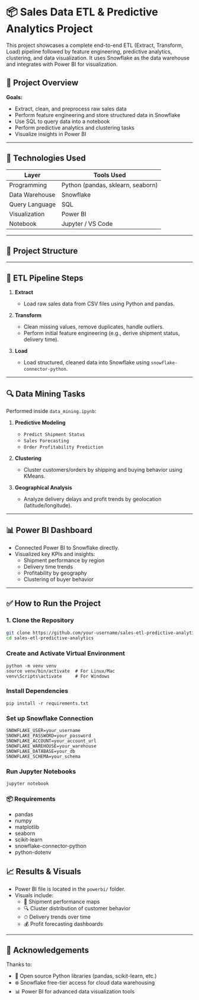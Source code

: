 # 📦 Sales Data ETL & Predictive Analytics Project

This project showcases a complete end-to-end ETL (Extract, Transform, Load) pipeline followed by feature engineering, predictive analytics, clustering, and data visualization. It uses Snowflake as the data warehouse and integrates with Power BI for visualization.

## 🚀 Project Overview

**Goals:**
- Extract, clean, and preprocess raw sales data
- Perform feature engineering and store structured data in Snowflake
- Use SQL to query data into a notebook
- Perform predictive analytics and clustering tasks
- Visualize insights in Power BI

---

## 🧰 Technologies Used

| Layer             | Tools Used                        |
|------------------|-----------------------------------|
| Programming      | Python (pandas, sklearn, seaborn) |
| Data Warehouse   | Snowflake                         |
| Query Language   | SQL                               |
| Visualization    | Power BI                          |
| Notebook         | Jupyter / VS Code                 |

---

## 📁 Project Structure




---

## 🔄 ETL Pipeline Steps

1. **Extract**
   - Load raw sales data from CSV files using Python and pandas.
   
2. **Transform**
   - Clean missing values, remove duplicates, handle outliers.
   - Perform initial feature engineering (e.g., derive shipment status, delivery time).

3. **Load**
   - Load structured, cleaned data into Snowflake using `snowflake-connector-python`.

---

## 🔍 Data Mining Tasks

Performed inside `data_mining.ipynb`:

1. **Predictive Modeling**
   - `Predict Shipment Status`
   - `Sales Forecasting`
   - `Order Profitability Prediction`

2. **Clustering**
   - Cluster customers/orders by shipping and buying behavior using KMeans.

3. **Geographical Analysis**
   - Analyze delivery delays and profit trends by geolocation (latitude/longitude).

---

## 📊 Power BI Dashboard

- Connected Power BI to Snowflake directly.
- Visualized key KPIs and insights:
  - Shipment performance by region
  - Delivery time trends
  - Profitability by geography
  - Clustering of buyer behavior

---

## ✅ How to Run the Project

### 1. Clone the Repository

```bash
git clone https://github.com/your-username/sales-etl-predictive-analytics.git
cd sales-etl-predictive-analytics
```
### Create and Activate Virtual Environment

```
python -m venv venv
source venv/bin/activate  # For Linux/Mac
venv\Scripts\activate     # For Windows

```

### Install Dependencies

```
pip install -r requirements.txt

```

### Set up Snowflake Connection

```
SNOWFLAKE_USER=your_username
SNOWFLAKE_PASSWORD=your_password
SNOWFLAKE_ACCOUNT=your_account_url
SNOWFLAKE_WAREHOUSE=your_warehouse
SNOWFLAKE_DATABASE=your_db
SNOWFLAKE_SCHEMA=your_schema

```

### Run Jupyter Notebooks

```
jupyter notebook

```

### 📦 Requirements

- pandas
- numpy
- matplotlib
- seaborn
- scikit-learn
- snowflake-connector-python
- python-dotenv


## 📈 Results & Visuals

- Power BI file is located in the `powerbi/` folder.
- Visuals include:
  - 📍 Shipment performance maps  
  - 🔍 Cluster distribution of customer behavior  
  - ⏱ Delivery trends over time  
  - 💰 Profit forecasting dashboards  

---

## 🙌 Acknowledgements

Thanks to:

- 🐍 Open source Python libraries (pandas, scikit-learn, etc.)  
- ❄️ Snowflake free-tier access for cloud data warehousing  
- 📊 Power BI for advanced data visualization tools  
